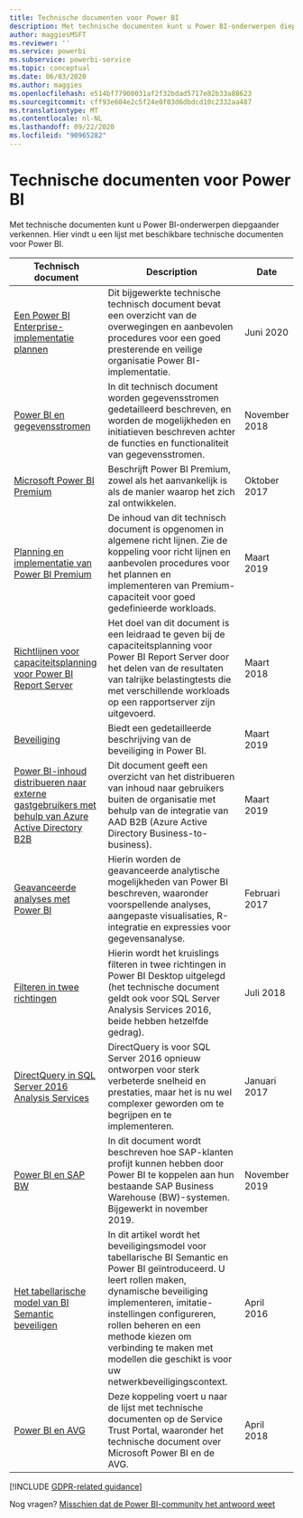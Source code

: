```yaml
---
title: Technische documenten voor Power BI
description: Met technische documenten kunt u Power BI-onderwerpen diepgaander verkennen.
author: maggiesMSFT
ms.reviewer: ''
ms.service: powerbi
ms.subservice: powerbi-service
ms.topic: conceptual
ms.date: 06/03/2020
ms.author: maggies
ms.openlocfilehash: e514bf77900031af2f32bdad5717e82b33a88623
ms.sourcegitcommit: cff93e604e2c5f24e0f03d6dbdcd10c2332aa487
ms.translationtype: MT
ms.contentlocale: nl-NL
ms.lasthandoff: 09/22/2020
ms.locfileid: "90965282"
---
```

# <a name="whitepapers-for-power-bi"></a>Technische documenten voor Power BI

Met technische documenten kunt u Power BI-onderwerpen diepgaander verkennen. Hier vindt u een lijst met beschikbare technische documenten voor Power BI.

| Technisch document | Description | Date |
| --- | --- | --- |
| [Een Power BI Enterprise-implementatie plannen](https://aka.ms/PBIEnterpriseDeploymentWP) |Dit bijgewerkte technische technisch document bevat een overzicht van de overwegingen en aanbevolen procedures voor een goed presterende en veilige organisatie Power BI-implementatie. | Juni 2020 |
| [Power BI en gegevensstromen](https://go.microsoft.com/fwlink/?linkid=2034388&clcid=0x409)| In dit technisch document worden gegevensstromen gedetailleerd beschreven, en worden de mogelijkheden en initiatieven beschreven achter de functies en functionaliteit van gegevensstromen. | November 2018 |
| [Microsoft Power BI Premium](https://aka.ms/pbipremiumwhitepaper) |Beschrijft Power BI Premium, zowel als het aanvankelijk is als de manier waarop het zich zal ontwikkelen. | Oktober 2017 |
| [Planning en implementatie van Power BI Premium](whitepaper-powerbi-premium-deployment.md)| De inhoud van dit technisch document is opgenomen in algemene richt lijnen. Zie de koppeling voor richt lijnen en aanbevolen procedures voor het plannen en implementeren van Premium-capaciteit voor goed gedefinieerde workloads.| Maart 2019 |
| [Richtlijnen voor capaciteitsplanning voor Power BI Report Server](../report-server/capacity-planning.md) |Het doel van dit document is een leidraad te geven bij de capaciteitsplanning voor Power BI Report Server door het delen van de resultaten van talrijke belastingtests die met verschillende workloads op een rapportserver zijn uitgevoerd. | Maart 2018 |
| [Beveiliging](../admin/service-admin-power-bi-security.md) |Biedt een gedetailleerde beschrijving van de beveiliging in Power BI. | Maart 2019 |
| [Power BI-inhoud distribueren naar externe gastgebruikers met behulp van Azure Active Directory B2B](../guidance/whitepaper-azure-b2b-power-bi.md)|Dit document geeft een overzicht van het distribueren van inhoud naar gebruikers buiten de organisatie met behulp van de integratie van AAD B2B (Azure Active Directory Business-to-business).| Maart 2019 |
| [Geavanceerde analyses met Power BI](https://info.microsoft.com/advanced-analytics-with-power-bi.html?Is=Website) |Hierin worden de geavanceerde analytische mogelijkheden van Power BI beschreven, waaronder voorspellende analyses, aangepaste visualisaties, R-integratie en expressies voor gegevensanalyse. | Februari 2017 |
| [Filteren in twee richtingen](../transform-model/desktop-bidirectional-filtering.md) |Hierin wordt het kruislings filteren in twee richtingen in Power BI Desktop uitgelegd (het technische document geldt ook voor SQL Server Analysis Services 2016, beide hebben hetzelfde gedrag). | Juli 2018 |
| [DirectQuery in SQL Server 2016 Analysis Services](/archive/blogs/analysisservices/directquery-in-sql-server-2016-analysis-services-whitepaper) |DirectQuery is voor SQL Server 2016 opnieuw ontworpen voor sterk verbeterde snelheid en prestaties, maar het is nu wel complexer geworden om te begrijpen en te implementeren. | Januari 2017 |
| [Power BI en SAP BW](https://aka.ms/powerbiandsapbw)| In dit document wordt beschreven hoe SAP-klanten profijt kunnen hebben door Power BI te koppelen aan hun bestaande SAP Business Warehouse (BW)-systemen. Bijgewerkt in november 2019.| November 2019 |
| [Het tabellarische model van BI Semantic beveiligen](https://download.microsoft.com/download/D/2/0/D20E1C5F-72EA-4505-9F26-FEF9550EFD44/Securing%20the%20Tabular%20BI%20Semantic%20Model.docx) |In dit artikel wordt het beveiligingsmodel voor tabellarische BI Semantic en Power BI geïntroduceerd. U leert rollen maken, dynamische beveiliging implementeren, imitatie-instellingen configureren, rollen beheren en een methode kiezen om verbinding te maken met modellen die geschikt is voor uw netwerkbeveiligingscontext. | April 2016 |
| [Power BI en AVG](https://aka.ms/power-bi-gdpr-whitepaper)| Deze koppeling voert u naar de lijst met technische documenten op de Service Trust Portal, waaronder het technische document over Microsoft Power BI en de AVG. | April 2018 |

[!INCLUDE [GDPR-related guidance](../includes/gdpr-hybrid-note.md)]

Nog vragen? [Misschien dat de Power BI-community het antwoord weet](https://community.powerbi.com/)